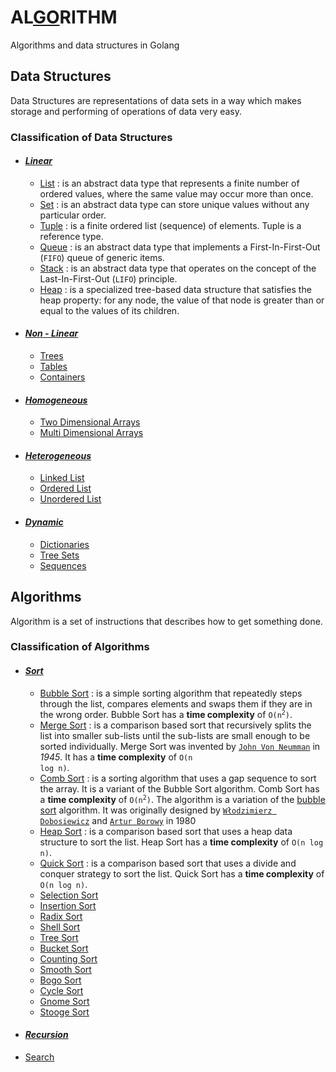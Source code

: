# AL[GO](#)RITHM
Algorithms and data structures in Golang

## Data Structures

Data Structures are representations of data sets in a way which makes storage and performing of operations of data very easy.

### Classification of Data Structures

- #### _[Linear](src/data_structures/linear)_
  - [List](src/data_structures/linear/list/list.go) : is an abstract data type that represents a finite number of ordered values, where the same value may occur more than once.
  - [Set](src/data_structures/linear/set/set.go) : is an abstract data type can store unique values without any particular order.
  - [Tuple](src/data_structures/linear/tuple/tuple.go) : is a finite ordered list (sequence) of elements. Tuple is a reference type.
  - [Queue](src/data_structures/linear/queue/queue.go) : is an abstract data type that implements a First-In-First-Out (`FIFO`) queue of generic items.
  - [Stack](src/data_structures/linear/stack/stack.go) : is an abstract data type that operates on the concept of the Last-In-First-Out (`LIFO`) principle.
  - [Heap](src/data_structures/linear/heap/heap.go) : is a specialized tree-based data structure that satisfies the heap property: for any node, the value of that node is greater than or equal to the values of its children.
- #### _[Non - Linear](#)_
  - [Trees](#)
  - [Tables](#)
  - [Containers](#)
- #### _[Homogeneous](#)_
  - [Two Dimensional Arrays](#)
  - [Multi Dimensional Arrays](#)
- #### _[Heterogeneous](#)_
  - [Linked List](#)
  - [Ordered List](#)
  - [Unordered List](#)
- #### _[Dynamic](#)_
  - [Dictionaries](#)
  - [Tree Sets](#)
  - [Sequences](#)

## Algorithms

Algorithm is a set of instructions that describes how to get something done.

### Classification of Algorithms

- #### _[Sort](src/algorithms/sort)_
  - [Bubble Sort](src/algorithms/sort/bubbleSort/bubbleSort.go) : is a simple sorting algorithm that repeatedly steps through the list, compares elements and swaps them if they are in the wrong order. Bubble Sort has a **time complexity** of <code>O(n<sup>2</sup>)</code>.
  - [Merge Sort](src/algorithms/sort/mergeSort/mergeSort.go) : is a comparison based sort that recursively splits the list into smaller sub-lists until the sub-lists are small enough to be sorted individually. Merge Sort was invented by [`John Von Neumman`](https://en.wikipedia.org/wiki/John_von_Neumann) in _1945_. It has a **time complexity** of <code>O(n log n)</code>.
  - [Comb Sort](#) : is a sorting algorithm that uses a gap sequence to sort the array. It is a variant of the Bubble Sort algorithm. Comb Sort has a **time complexity** of <code>O(n<sup>2</sup>)</code>. The algorithm is a variation of the [bubble sort](src/algorithms/sort/bubbleSort/bubbleSort.go) algorithm. It was originally designed by [`Włodzimierz Dobosiewicz`](#) and [`Artur Borowy`](#) in 1980
  - [Heap Sort](src/algorithms/sort/heapSort/heapSort.go) : is a comparison based sort that uses a heap data structure to sort the list. Heap Sort has a **time complexity** of <code>O(n log n)</code>.
  - [Quick Sort](src/algorithms/sort/quickSort/quickSort.go) : is a comparison based sort that uses a divide and conquer strategy to sort the list. Quick Sort has a **time complexity** of <code>O(n log n)</code>.
  - [Selection Sort](#)
  - [Insertion Sort](#)
  - [Radix Sort](#)
  - [Shell Sort](#)
  - [Tree Sort](#)
  - [Bucket Sort](#)
  - [Counting Sort](#)
  - [Smooth Sort](#)
  - [Bogo Sort](#)
  - [Cycle Sort](#)
  - [Gnome Sort](#)
  - [Stooge Sort](#)
- #### _[Recursion](#)_
- [Search](#)
